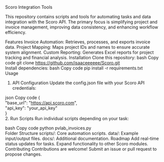 Scoro Integration Tools

This repository contains scripts and tools for automating tasks and data integration with the Scoro API. The primary focus is simplifying project and invoice management, improving data consistency, and enhancing workflow efficiency.

Features
Invoice Automation: Retrieves, processes, and exports invoice data.
Project Mapping: Maps project IDs and names to ensure accurate system alignment.
Custom Reporting: Generates Excel reports for project tracking and financial analysis.
Installation
Clone this repository:
bash
Copy code
git clone https://github.com/isaaceeeeee/Scoro.git  
Install dependencies:
bash
Copy code
pip install -r requirements.txt  
Usage
1. API Configuration
Update the config.json file with your Scoro API credentials:

json
Copy code
{  
  "base_url": "https://api.scoro.com",  
  "api_key": "your_api_key"  
}  
2. Run Scripts
Run individual scripts depending on your task:

bash
Copy code
python pvlab_invoices.py  
Folder Structure
scripts/: Core automation scripts.
data/: Example input/output files.
docs/: Additional documentation.
Roadmap
Add real-time status updates for tasks.
Expand functionality to other Scoro modules.
Contributing
Contributions are welcome! Submit an issue or pull request to propose changes.
